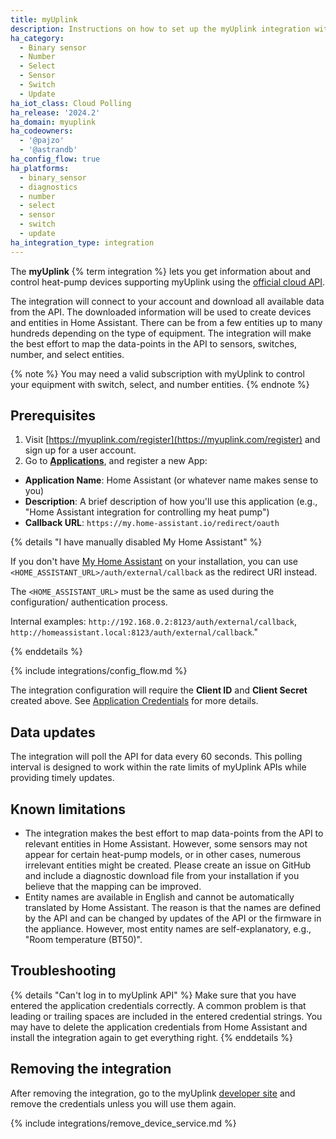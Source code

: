 ```yaml
---
title: myUplink
description: Instructions on how to set up the myUplink integration within Home Assistant.
ha_category:
  - Binary sensor
  - Number
  - Select
  - Sensor
  - Switch
  - Update
ha_iot_class: Cloud Polling
ha_release: '2024.2'
ha_domain: myuplink
ha_codeowners:
  - '@pajzo'
  - '@astrandb'
ha_config_flow: true
ha_platforms:
  - binary_sensor
  - diagnostics
  - number
  - select
  - sensor
  - switch
  - update
ha_integration_type: integration
---
```


The **myUplink** {% term integration %} lets you get information about and control heat-pump devices supporting myUplink using the [official cloud API](https://dev.myuplink.com).

The integration will connect to your account and download all available data from the API. The downloaded information will be used to create devices and entities in Home Assistant. There can be from a few entities up to many hundreds depending on the type of equipment. The integration will make the best effort to map the data-points in the API to sensors, switches, number, and select entities.

{% note %}
You may need a valid subscription with myUplink to control your equipment with switch, select, and number entities.
{% endnote %}

## Prerequisites

1. Visit [https://myuplink.com/register](https://myuplink.com/register) and sign up for a user account.
2. Go to [**Applications**](https://dev.myuplink.com/apps), and register a new App:

- **Application Name**: Home Assistant (or whatever name makes sense to you)
- **Description**: A brief description of how you'll use this application (e.g., "Home Assistant integration for controlling my heat pump")
- **Callback URL**: `https://my.home-assistant.io/redirect/oauth`

{% details "I have manually disabled My Home Assistant" %}

If you don't have [My Home Assistant](/integrations/my) on your installation,
you can use `<HOME_ASSISTANT_URL>/auth/external/callback` as the redirect URI
instead.

The `<HOME_ASSISTANT_URL>` must be the same as used during the configuration/
authentication process.

Internal examples: `http://192.168.0.2:8123/auth/external/callback`, `http://homeassistant.local:8123/auth/external/callback`."

{% enddetails %}

{% include integrations/config_flow.md %}

The integration configuration will require the **Client ID** and **Client Secret** created above. See [Application Credentials](/integrations/application_credentials) for more details.

## Data updates

The integration will poll the API for data every 60 seconds. This polling interval is designed to work within the rate limits of myUplink APIs while providing timely updates.

## Known limitations

- The integration makes the best effort to map data-points from the API to relevant entities in Home Assistant. However, some sensors may not appear for certain heat-pump models, or in other cases, numerous irrelevant entities might be created. Please create an issue on GitHub and include a diagnostic download file from your installation if you believe that the mapping can be improved.
- Entity names are available in English and cannot be automatically translated by Home Assistant. The reason is that the names are defined by the API and can be changed by updates of the API or the firmware in the appliance. However, most entity names are self-explanatory, e.g., "Room temperature (BT50)".

## Troubleshooting

{% details "Can't log in to myUplink API" %}
Make sure that you have entered the application credentials correctly. A common problem is that leading or trailing spaces are included in the entered credential strings. You may have to delete the application credentials from Home Assistant and install the integration again to get everything right.
{% enddetails %}

## Removing the integration

After removing the integration, go to the myUplink [developer site](https://dev.myuplink.com/apps) and remove the credentials unless you will use them again.

{% include integrations/remove_device_service.md %}
